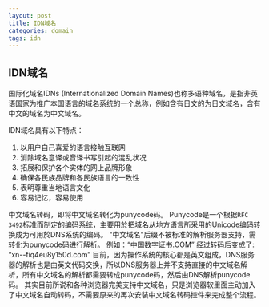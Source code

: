 ```yaml
---
layout: post
title: IDN域名
categories: domain
tags: idn
---
```


## IDN域名

国际化域名IDNs (Internationalized Domain Names)也称多语种域名，是指非英语国家为推广本国语言的域名系统的一个总称，例如含有日文的为日文域名，含有中文的域名为中文域名。

IDN域名具有以下特点：

1. 以用户自己喜爱的语言接触互联网
2. 消除域名意译或音译书写引起的混乱状况
3. 拓展和保护各个实体的网上品牌形象
4. 确保各民族品牌和各民族语言的一致性
5. 表明尊重当地语言文化
6. 容易记忆，容易使用

中文域名转码，即将中文域名转化为punycode码。
Punycode是一个根据`RFC 3492`标准而制定的编码系统，主要用於把域名从地方语言所采用的Unicode编码转换成为可用於DNS系统的编码。
"中文域名"后缀不被标准的解析服务器支持，需转化为punycode码进行解析。
例如：“中国数字证书.COM” 经过转码后变成了: “xn--fiq4eu8y150d.com”
目前，因为操作系统的核心都是英文组成，DNS服务器的解析也是由英文代码交换，所以DNS服务器上并不支持直接的中文域名解析，所有中文域名的解析都需要转成punycode码，然后由DNS解析punycode码。
其实目前所说和各种浏览器完美支持中文域名，只是浏览器软里面主动加入了中文域名自动转码，不需要原来的再次安装中文域名转码控件来完成整个流程。
